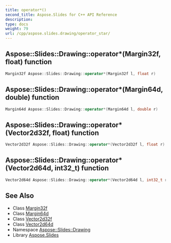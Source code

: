 ```yaml
---
title: operator*()
second_title: Aspose.Slides for C++ API Reference
description: 
type: docs
weight: 79
url: /cpp/aspose.slides.drawing/operator_star/
---
```

## Aspose::Slides::Drawing::operator*(Margin32f, float) function




```cpp
Margin32f Aspose::Slides::Drawing::operator*(Margin32f l, float r)
```

## Aspose::Slides::Drawing::operator*(Margin64d, double) function




```cpp
Margin64d Aspose::Slides::Drawing::operator*(Margin64d l, double r)
```

## Aspose::Slides::Drawing::operator*(Vector2d32f, float) function




```cpp
Vector2d32f Aspose::Slides::Drawing::operator*(Vector2d32f l, float r)
```

## Aspose::Slides::Drawing::operator*(Vector2d64d, int32_t) function




```cpp
Vector2d64d Aspose::Slides::Drawing::operator*(Vector2d64d l, int32_t r)
```

## See Also

* Class [Margin32f](./margin32f/)
* Class [Margin64d](./margin64d/)
* Class [Vector2d32f](./vector2d32f/)
* Class [Vector2d64d](./vector2d64d/)
* Namespace [Aspose::Slides::Drawing](./)
* Library [Aspose.Slides](../)